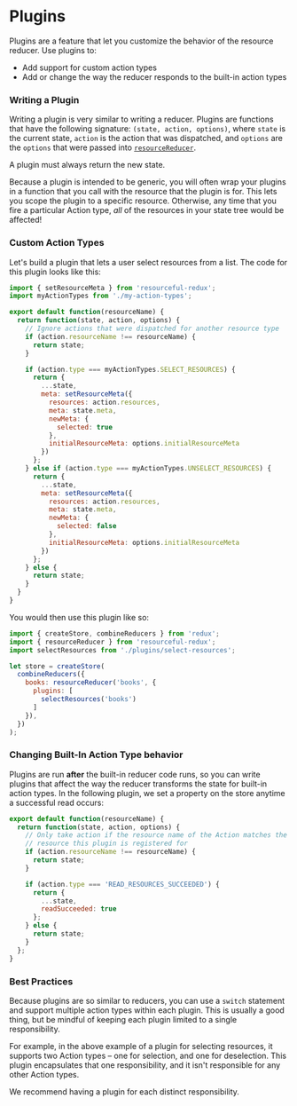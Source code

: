 # Plugins

Plugins are a feature that let you customize the behavior of the resource
reducer. Use plugins to:

- Add support for custom action types
- Add or change the way the reducer responds to the built-in action types

### Writing a Plugin

Writing a plugin is very similar to writing a reducer. Plugins are functions
that have the following signature: `(state, action, options)`, where `state` is
the current state, `action` is the action that was dispatched, and `options` are
the `options` that were passed into
[`resourceReducer`](../api-reference/resource-reducer.md).

A plugin must always return the new state.

Because a plugin is intended to be generic, you will often wrap your plugins
in a function that you call with the resource that the plugin is for. This
lets you scope the plugin to a specific resource. Otherwise, any time that you
fire a particular Action type, _all_ of the resources in your state tree would
be affected!

### Custom Action Types

Let's build a plugin that lets a user select resources from a list. The code
for this plugin looks like this:

```js
import { setResourceMeta } from 'resourceful-redux';
import myActionTypes from './my-action-types';

export default function(resourceName) {
  return function(state, action, options) {
    // Ignore actions that were dispatched for another resource type
    if (action.resourceName !== resourceName) {
      return state;
    }

    if (action.type === myActionTypes.SELECT_RESOURCES) {
      return {
        ...state,
        meta: setResourceMeta({
          resources: action.resources,
          meta: state.meta,
          newMeta: {
            selected: true
          },
          initialResourceMeta: options.initialResourceMeta
        })
      };
    } else if (action.type === myActionTypes.UNSELECT_RESOURCES) {
      return {
        ...state,
        meta: setResourceMeta({
          resources: action.resources,
          meta: state.meta,
          newMeta: {
            selected: false
          },
          initialResourceMeta: options.initialResourceMeta
        })
      };
    } else {
      return state;
    }
  }
}
```

You would then use this plugin like so:

```js
import { createStore, combineReducers } from 'redux';
import { resourceReducer } from 'resourceful-redux';
import selectResources from './plugins/select-resources';

let store = createStore(
  combineReducers({
    books: resourceReducer('books', {
      plugins: [
        selectResources('books')
      ]
    }),
  })
);
```

### Changing Built-In Action Type behavior

Plugins are run **after** the built-in reducer code runs, so you can write
plugins that affect the way the reducer transforms the state for built-in action
types. In the following plugin, we set a property on the store anytime a
successful read occurs:

```js
export default function(resourceName) {
  return function(state, action, options) {
    // Only take action if the resource name of the Action matches the
    // resource this plugin is registered for
    if (action.resourceName !== resourceName) {
      return state;
    }

    if (action.type === 'READ_RESOURCES_SUCCEEDED') {
      return {
        ...state,
        readSucceeded: true
      };
    } else {
      return state;
    }
  };
}
```

### Best Practices

Because plugins are so similar to reducers, you can use a `switch` statement
and support multiple action types within each plugin. This is usually a
good thing, but be mindful of keeping each plugin limited to a single
responsibility.

For example, in the above example of a plugin for selecting resources, it
supports two Action types – one for selection, and one for deselection. This
plugin encapsulates that one responsibility, and it isn't responsible for any
other Action types.

We recommend having a plugin for each distinct responsibility.
